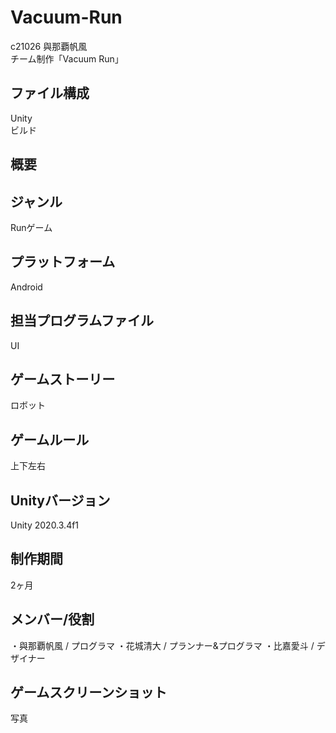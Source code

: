 # Vacuum-Run
c21026 與那覇帆風  
チーム制作「Vacuum Run」

## ファイル構成
Unity  
ビルド

## 概要

## ジャンル
Runゲーム

## プラットフォーム
Android

## 担当プログラムファイル
UI

## ゲームストーリー
ロボット

## ゲームルール
上下左右

## Unityバージョン
Unity 2020.3.4f1

## 制作期間
2ヶ月

## メンバー/役割
・與那覇帆風 / プログラマ
・花城清大 / プランナー&プログラマ
・比嘉愛斗 / デザイナー

## ゲームスクリーンショット
写真
